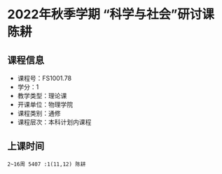 # 2022年秋季学期 “科学与社会”研讨课 陈耕






## 课程信息

- 课程号：FS1001.78
- 学分：1
- 教学类型：理论课
- 开课单位：物理学院
- 课程类别：通修
- 课程层次：本科计划内课程

## 上课时间

```
2~16周 5407 :1(11,12) 陈耕
```

